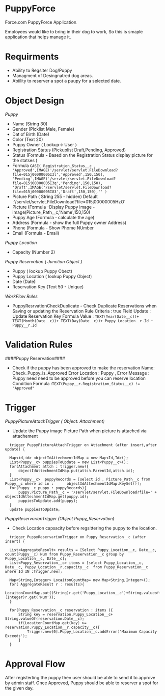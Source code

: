 PuppyForce
==========

Force.com PuppyForce Application.

Employees would like to bring in their dog to work, So this is smaple application that helps manage it. 

Requirments
===========
* Ability to Regsiter Dog/Puppy
* Managment of Desingnatred dog areas.
* Abiility to reserver a spot a puupy for a selected date.
 

Object Design
=============

*Puppy*
  * Name (String 30)
  * Gender (Picklist  Male, Female)
  * Dat of Birth (Date)
  * Color (Text 20)
  * Puppy Owner ( Lookup-> User )
  * Registration Status (Pickuplist Draft,Pending, Approved)
  * Status (Formula - Based on the Registration Status display picture for the statses )
   * Formula
      `CASE( Registration_Status__c ,
       'Approved',IMAGE('/servlet/servlet.FileDownload?file=015j00000005I3l','Approved',150,150),
       'Pending',IMAGE('/servlet/servlet.FileDownload?file=015j00000005I3q','Pending',150,150),
       'Draft',IMAGE('/servlet/servlet.FileDownload?file=015j00000005I83','Draft',150,150),''
      )
      `
  * Picture Path ( String 255 - hidden) Default :'/servlet/servlet.FileDownload?file=015j00000005HzO'
  * Picture (Formula  -Display Puppy Image - image(Picture_Path__c,'Name',150,150)
  * Puppy Age (Formula - calculate the age)
  * Address (Formula - show the full Puppy owner Address)
  * Phone (Formula - Show Phome NUmber
  * Email (Formula - Email)
  
*Puppy Location*
  * Capacity (Number 2)
 
*Puppy Reservation ( Junction Object )*
  * Puppy ( lookup Puppy Obect)
  * Puppy Location ( lookup Puppy Object)
  * Date (Date)
  * Reservation Key (Text 50 - Unique)

*WorkFlow Rules*
 * PuppyResrvationCheckDuplicate - Check Duplicate Reservations when Saving or updating the Reservation
  Rule Criteria : true
  Field Update : Update Reservation Key
  Formula Value : `TEXT(Year(Date__c))+ TEXT(Month(Date__c))+ TEXT(Day(Date__c))+ Puppy_Location__r.Id + Puppy__r.Id`

 
  
Validation Rules
================
 ####Puppy Reservation####  
  * Check if the puppy has been approved to make the reservation
   Name: Check_Puppy_is_Approved
   Error Location : Puppy , Error Message : Puppy need need to be approved before you can reserve location
   Condition Formula :`TEXT(Puppy__r.Registration_Status__c) != "Approved" ` 

Trigger
=======
  *PuppyPictureAttachTrigger ( Object: Attachment)*
   * Update the Puppy image Picture Path when picture is attached via attachement
  ```
    trigger PuppyPictureAttachTrigger on Attachment (after insert,after update) {
    
    Map<id,id> objectIdAttechmentIdMap = new Map<Id,Id>();
    List<Puppy__c> puppiesToUpdate = new List<Puppy__c>();
    for(Attachment attch : trigger.new){
        objectIdAttechmentIdMap.put(attch.ParentId,attch.id);
    }
    List<Puppy__c>  puppyRecords = [select id , Picture_Path__c from Puppy__c where id in :      objectIdAttechmentIdMap.KeySet()]; 
    for(Puppy__c puppy : puppyRecords){
        puppy.Picture_Path__c = '/servlet/servlet.FileDownload?file=' + objectIdAttechmentIdMap.get(puppy.id);
        puppiesToUpdate.add(puppy);
    }
    update puppiesToUpdate;
  ```
  
  *PuppyReservarionTrigger (Object Puppy_Reservation)* 
   * Check Location capsacity before regsittering the puppy to the location.  
  ```
    trigger PuppyReservarionTrigger on Puppy_Reservation__c (after insert) {

    List<AggregateResult> results = [Select Puppy_Location__c, Date__c, count(Puppy__c) Num from Puppy_Reservation__c group by Puppy_Location__c, Date__c];
    List<Puppy_Reservation__c> items = [select Puppy_Location__c, Date__c, Puppy_Location__r.capacity__c  from Puppy_Reservation__c where Id IN :Trigger.new];
    
    Map<String,Integer> LocaitonCountMap= new Map<String,Integer>();
    for( AggregateResult r : results){
        LocaitonCountMap.put((String)r.get('Puppy_Location__c')+String.valueof(r.get('Date__c')).substring(0,10),(Integer)r.get('Num'));
    }
  
    for(Puppy_Reservation__c reservation : items ){
        String key = reservation.Puppy_Location__c+ String.valueOf(reservation.Date__c);
        if(LocaitonCountMap.get(key) >= reservation.Puppy_Location__r.capacity__c){
            Trigger.new[0].Puppy_Location__c.addError('Maximum Capacity Exceeds');
        }
    }
  ```
Approval Flow
=============
  After registerting the puppy then user should be able to send it to approve by admin staff. Once Approved, Puppy should be able to reserver a spot for the given day. 
